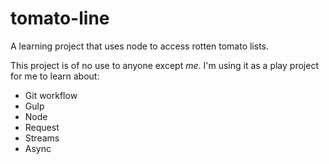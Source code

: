 tomato-line
===========

A learning project that uses node to access rotten tomato lists.

This project is of no use to anyone except *me*. I'm using it as a play project for me to learn about:

* Git workflow
* Gulp
* Node
* Request
* Streams
* Async
 


